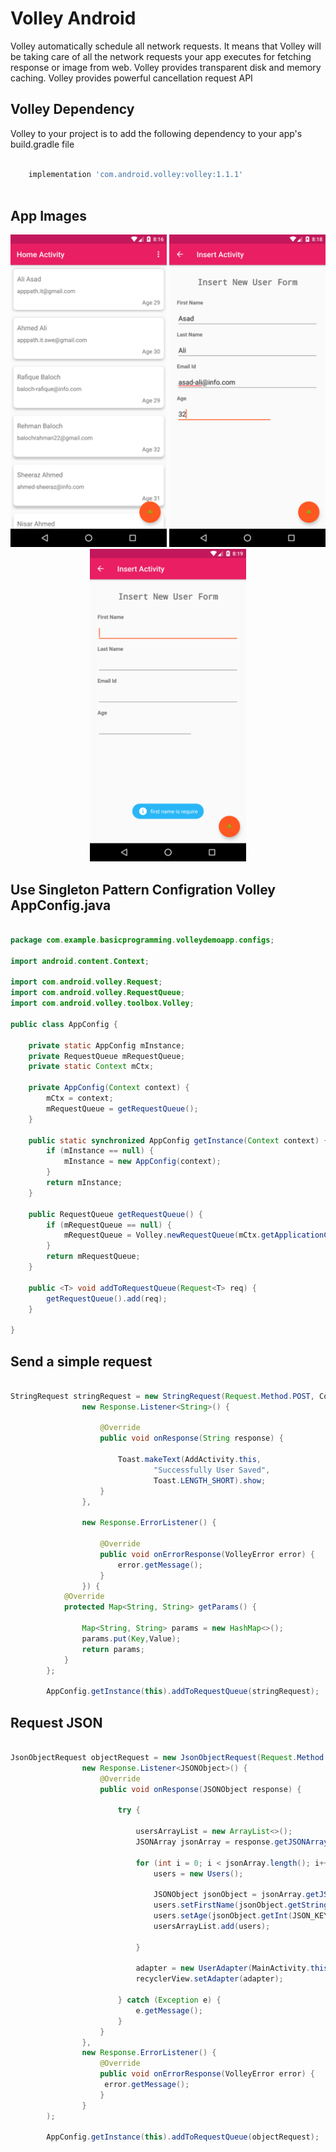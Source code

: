 # Volley Android
Volley automatically schedule all network requests. It means that Volley will be taking care of all the network requests your app executes for fetching response or image from web. Volley provides transparent disk and memory caching. Volley provides powerful cancellation request API

## Volley Dependency
Volley to your project is to add the following dependency to your app's build.gradle file

```build.gradle

    implementation 'com.android.volley:volley:1.1.1'
    
```

## App Images

<p align="center">

  <img src="https://github.com/apppath/volleydemoapp/blob/master/device-home-activity.png" width="250"/>
  <img src="https://github.com/apppath/volleydemoapp/blob/master/device-insert-activity.png" width="250"/>
  <img src="https://github.com/apppath/volleydemoapp/blob/master/device-valid-activity.png" width="250"/>

</p>


## Use Singleton Pattern Configration Volley AppConfig.java
    
```java 

package com.example.basicprogramming.volleydemoapp.configs;

import android.content.Context;

import com.android.volley.Request;
import com.android.volley.RequestQueue;
import com.android.volley.toolbox.Volley;

public class AppConfig {

    private static AppConfig mInstance;
    private RequestQueue mRequestQueue;
    private static Context mCtx;

    private AppConfig(Context context) {
        mCtx = context;
        mRequestQueue = getRequestQueue();
    }

    public static synchronized AppConfig getInstance(Context context) {
        if (mInstance == null) {
            mInstance = new AppConfig(context);
        }
        return mInstance;
    }

    public RequestQueue getRequestQueue() {
        if (mRequestQueue == null) {
            mRequestQueue = Volley.newRequestQueue(mCtx.getApplicationContext());
        }
        return mRequestQueue;
    }

    public <T> void addToRequestQueue(Request<T> req) {
        getRequestQueue().add(req);
    }

}


```

## Send a simple request

```java
  
StringRequest stringRequest = new StringRequest(Request.Method.POST, Constants.BASE_REGISTER_URL,
                new Response.Listener<String>() {

                    @Override
                    public void onResponse(String response) {

                        Toast.makeText(AddActivity.this,
                                "Successfully User Saved",
                                Toast.LENGTH_SHORT).show;
                    }
                },

                new Response.ErrorListener() {

                    @Override
                    public void onErrorResponse(VolleyError error) {
                        error.getMessage();
                    }
                }) {
            @Override
            protected Map<String, String> getParams() {

                Map<String, String> params = new HashMap<>();
                params.put(Key,Value);
                return params;
            }
        };

        AppConfig.getInstance(this).addToRequestQueue(stringRequest);
```
## Request JSON

```java

JsonObjectRequest objectRequest = new JsonObjectRequest(Request.Method.GET, Constants.BASE_USER_LIST_URL, null,
                new Response.Listener<JSONObject>() {
                    @Override
                    public void onResponse(JSONObject response) {

                        try {

                            usersArrayList = new ArrayList<>();
                            JSONArray jsonArray = response.getJSONArray(Constants.KEY_JSON_ARRAY_ROOT_ITEM);

                            for (int i = 0; i < jsonArray.length(); i++) {
                                users = new Users();

                                JSONObject jsonObject = jsonArray.getJSONObject(i);
                                users.setFirstName(jsonObject.getString(JSON_KEY));
                                users.setAge(jsonObject.getInt(JSON_KEY));
                                usersArrayList.add(users);

                            }

                            adapter = new UserAdapter(MainActivity.this, usersArrayList);
                            recyclerView.setAdapter(adapter);

                        } catch (Exception e) {
                            e.getMessage();
                        }
                    }
                },
                new Response.ErrorListener() {
                    @Override
                    public void onErrorResponse(VolleyError error) {
                     error.getMessage();
                    }
                }
        );

        AppConfig.getInstance(this).addToRequestQueue(objectRequest);

```
